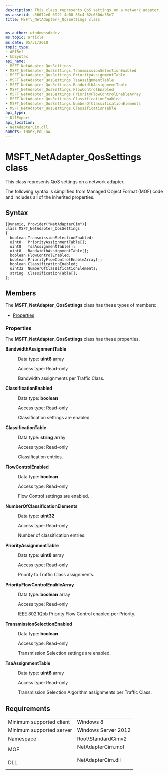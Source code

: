 ```yaml
---
description: This class represents QoS settings on a network adapter.
ms.assetid: c56672e0-6921-4d00-85c4-62c630da55e7
title: MSFT\_NetAdapter\_QosSettings class


ms.author: windowssdkdev
ms.topic: article
ms.date: 05/31/2018
topic_type: 
- APIRef
- kbSyntax
api_name: 
- MSFT_NetAdapter_QosSettings
- MSFT_NetAdapter_QosSettings.TransmissionSelectionEnabled
- MSFT_NetAdapter_QosSettings.PriorityAssignmentTable
- MSFT_NetAdapter_QosSettings.TsaAssignmentTable
- MSFT_NetAdapter_QosSettings.BandwidthAssignmentTable
- MSFT_NetAdapter_QosSettings.FlowControlEnabled
- MSFT_NetAdapter_QosSettings.PriorityFlowControlEnableArray
- MSFT_NetAdapter_QosSettings.ClassificationEnabled
- MSFT_NetAdapter_QosSettings.NumberOfClassificationElements
- MSFT_NetAdapter_QosSettings.ClassificationTable
api_type: 
- DllExport
api_location: 
- NetAdapterCim.dll
ROBOTS: INDEX,FOLLOW
---
```


# MSFT\_NetAdapter\_QosSettings class

This class represents QoS settings on a network adapter.

The following syntax is simplified from Managed Object Format (MOF) code and includes all of the inherited properties.

## Syntax

``` syntax
[Dynamic, Provider("NetAdapterCim")]
class MSFT_NetAdapter_QosSettings
{
  boolean TransmissionSelectionEnabled;
  uint8   PriorityAssignmentTable[];
  uint8   TsaAssignmentTable[];
  uint8   BandwidthAssignmentTable[];
  boolean FlowControlEnabled;
  boolean PriorityFlowControlEnableArray[];
  boolean ClassificationEnabled;
  uint32  NumberOfClassificationElements;
  string  ClassificationTable[];
};
```

## Members

The **MSFT\_NetAdapter\_QosSettings** class has these types of members:

-   [Properties](#properties)

### Properties

The **MSFT\_NetAdapter\_QosSettings** class has these properties.

<dl> <dt>

**BandwidthAssignmentTable**
</dt> <dd> <dl> <dt>

Data type: **uint8** array
</dt> <dt>

Access type: Read-only
</dt> </dl>

Bandwidth assignments per Traffic Class.

</dd> <dt>

**ClassificationEnabled**
</dt> <dd> <dl> <dt>

Data type: **boolean**
</dt> <dt>

Access type: Read-only
</dt> </dl>

Classification settings are enabled.

</dd> <dt>

**ClassificationTable**
</dt> <dd> <dl> <dt>

Data type: **string** array
</dt> <dt>

Access type: Read-only
</dt> </dl>

Classification entries.

</dd> <dt>

**FlowControlEnabled**
</dt> <dd> <dl> <dt>

Data type: **boolean**
</dt> <dt>

Access type: Read-only
</dt> </dl>

Flow Control settings are enabled.

</dd> <dt>

**NumberOfClassificationElements**
</dt> <dd> <dl> <dt>

Data type: **uint32**
</dt> <dt>

Access type: Read-only
</dt> </dl>

Number of classification entries.

</dd> <dt>

**PriorityAssignmentTable**
</dt> <dd> <dl> <dt>

Data type: **uint8** array
</dt> <dt>

Access type: Read-only
</dt> </dl>

Priority to Traffic Class assignments.

</dd> <dt>

**PriorityFlowControlEnableArray**
</dt> <dd> <dl> <dt>

Data type: **boolean** array
</dt> <dt>

Access type: Read-only
</dt> </dl>

IEEE 802.1Qbb Priority Flow Control enabled per Priority.

</dd> <dt>

**TransmissionSelectionEnabled**
</dt> <dd> <dl> <dt>

Data type: **boolean**
</dt> <dt>

Access type: Read-only
</dt> </dl>

Transmission Selection settings are enabled.

</dd> <dt>

**TsaAssignmentTable**
</dt> <dd> <dl> <dt>

Data type: **uint8** array
</dt> <dt>

Access type: Read-only
</dt> </dl>

Transmission Selection Algorithm assignments per Traffic Class.

</dd> </dl>

## Requirements



|                                     |                                                                                              |
|-------------------------------------|----------------------------------------------------------------------------------------------|
| Minimum supported client<br/> | Windows 8<br/>                                                                         |
| Minimum supported server<br/> | Windows Server 2012<br/>                                                               |
| Namespace<br/>                | Root\\StandardCimv2<br/>                                                               |
| MOF<br/>                      | <dl> <dt>NetAdapterCim.mof</dt> </dl> |
| DLL<br/>                      | <dl> <dt>NetAdapterCim.dll</dt> </dl> |



 

 




